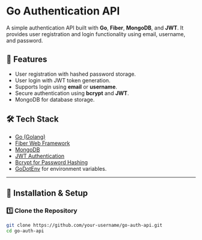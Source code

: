 # Go Authentication API

A simple authentication API built with **Go**, **Fiber**, **MongoDB**, and **JWT**. It provides user registration and login functionality using email, username, and password.

## 🚀 Features
- User registration with hashed password storage.
- User login with JWT token generation.
- Supports login using **email** or **username**.
- Secure authentication using **bcrypt** and **JWT**.
- MongoDB for database storage.

## 🛠 Tech Stack
- [Go (Golang)](https://go.dev/)
- [Fiber Web Framework](https://gofiber.io/)
- [MongoDB](https://www.mongodb.com/)
- [JWT Authentication](https://pkg.go.dev/github.com/golang-jwt/jwt)
- [Bcrypt for Password Hashing](https://pkg.go.dev/golang.org/x/crypto/bcrypt)
- [GoDotEnv](https://github.com/joho/godotenv) for environment variables.

---

## 📌 Installation & Setup

### **1️⃣ Clone the Repository**
```sh
git clone https://github.com/your-username/go-auth-api.git
cd go-auth-api

